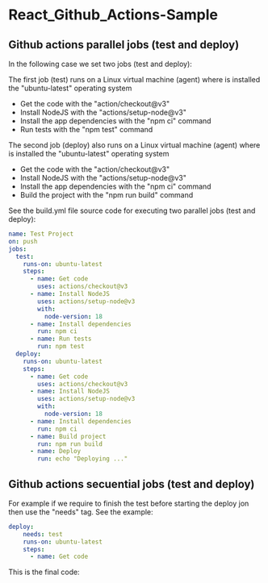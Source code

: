 # React_Github_Actions-Sample

## Github actions parallel jobs (test and deploy)
In the following case we set two jobs (test and deploy):

The first job (test) runs on a Linux virtual machine (agent) where is installed the "ubuntu-latest" operating system
- Get the code with the "action/checkout@v3"
- Install NodeJS with the "actions/setup-node@v3"
- Install the app dependencies with the "npm ci" command
- Run tests with the "npm test" command

The second job (deploy) also runs on a Linux virtual machine (agent) where is installed the "ubuntu-latest" operating system
- Get the code with the "action/checkout@v3"
- Install NodeJS with the "actions/setup-node@v3"
- Install the app dependencies with the "npm ci" command
- Build the project with the "npm run build" command

See the build.yml file source code for executing two parallel jobs (test and deploy):
  
```yml
name: Test Project
on: push
jobs:
  test:
    runs-on: ubuntu-latest
    steps:
      - name: Get code
        uses: actions/checkout@v3
      - name: Install NodeJS
        uses: actions/setup-node@v3
        with:
          node-version: 18
      - name: Install dependencies
        run: npm ci
      - name: Run tests
        run: npm test
  deploy:
    runs-on: ubuntu-latest
    steps:
      - name: Get code
        uses: actions/checkout@v3
      - name: Install NodeJS
        uses: actions/setup-node@v3
        with:
          node-version: 18
      - name: Install dependencies
        run: npm ci
      - name: Build project
        run: npm run build
      - name: Deploy
        run: echo "Deploying ..."
```


## Github actions secuential jobs (test and deploy)
For example if we require to finish the test before starting the deploy jon then use the "needs" tag. See the example:

```yml
deploy:
    needs: test
    runs-on: ubuntu-latest
    steps:
      - name: Get code
```

This is the final code:

```yml


```
